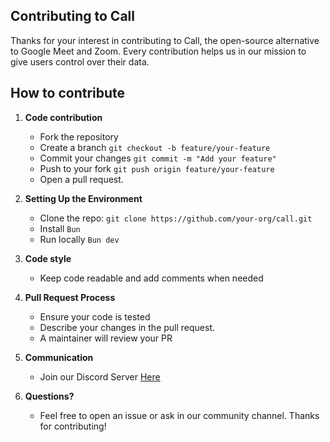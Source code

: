 ## Contributing to Call

Thanks for your interest in contributing to Call, the open-source alternative to Google Meet and Zoom. Every contribution helps us in our mission to give users control over their data.

## How to contribute

1. **Code contribution**

   - Fork the repository
   - Create a branch `git checkout -b feature/your-feature`
   - Commit your changes `git commit -m "Add your feature"`
   - Push to your fork `git push origin feature/your-feature`
   - Open a pull request.

2. **Setting Up the Environment**

   - Clone the repo: `git clone https://github.com/your-org/call.git`
   - Install `Bun`
   - Run locally `Bun dev`

3. **Code style**

   - Keep code readable and add comments when needed

4. **Pull Request Process**

   - Ensure your code is tested
   - Describe your changes in the pull request.
   - A maintainer will review your PR

5. **Communication**

   - Join our Discord Server <a href="discord.gg/bre4echNxB" target="_blank">Here</a>

6. **Questions?**

   - Feel free to open an issue or ask in our community channel. Thanks for contributing!
